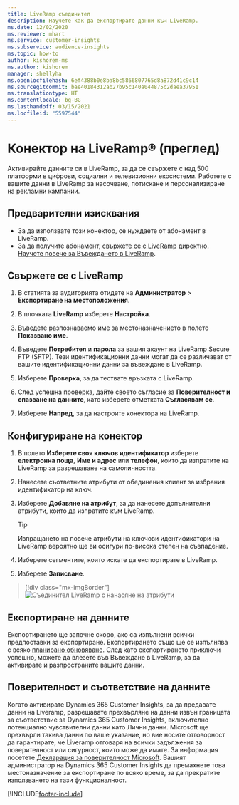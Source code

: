 ```yaml
---
title: LiveRamp съединител
description: Научете как да експортирате данни към LiveRamp.
ms.date: 12/02/2020
ms.reviewer: mhart
ms.service: customer-insights
ms.subservice: audience-insights
ms.topic: how-to
author: kishorem-ms
ms.author: kishorem
manager: shellyha
ms.openlocfilehash: 6ef4388b0e8ba8bc5866807765d8a872d41c9c14
ms.sourcegitcommit: bae40184312ab27b95c140a044875c2daea37951
ms.translationtype: HT
ms.contentlocale: bg-BG
ms.lasthandoff: 03/15/2021
ms.locfileid: "5597544"
---
```

# <a name="liverampreg-connector-preview"></a>Конектор на LiveRamp&reg; (преглед)

Активирайте данните си в LiveRamp, за да се свържете с над 500 платформи в цифрови, социални и телевизионни екосистеми. Работете с вашите данни в LiveRamp за насочване, потискане и персонализиране на рекламни кампании.

## <a name="prerequisites"></a>Предварителни изисквания

- За да използвате този конектор, се нуждаете от абонамент в LiveRamp.
- За да получите абонамент, [свържете се с LiveRamp](https://liveramp.com/contact/) директно. [Научете повече за Въвеждането в LiveRamp](https://liveramp.com/our-platform/data-onboarding/).

## <a name="connect-to-liveramp"></a>Свържете се с LiveRamp

1. В статията за аудиторията отидете на **Администратор** > **Експортиране на местоположения**.

1. В плочката **LiveRamp** изберете **Настройка**.

1. Въведете разпознаваемо име за местоназначението в полето **Показвано име**.

1. Въведете **Потребител** и **парола** за вашия акаунт на LiveRamp Secure FTP (SFTP).
Тези идентификационни данни могат да се различават от вашите идентификационни данни за въвеждане в LiveRamp.

1. Изберете **Проверка**, за да тествате връзката с LiveRamp.

1. След успешна проверка, дайте своето съгласие за **Поверителност и спазване на данните**, като изберете отметката **Съгласявам се**.

1. Изберете **Напред**, за да настроите конектора на LiveRamp.

## <a name="configure-the-connector"></a>Конфигуриране на конектор

1. В полето **Изберете своя ключов идентификатор** изберете **електронна поща**, **Име и адрес** или **телефон**, които да изпратите на LiveRamp за разрешаване на самоличността.

1. Нанесете съответните атрибути от обединения клиент за избрания идентификатор на ключ.

1. Изберете **Добавяне на атрибут**, за да нанесете допълнителни атрибути, които да изпратите към LiveRamp.

   > [!TIP]
   > Изпращането на повече атрибути на ключови идентификатори на LiveRamp вероятно ще ви осигури по-висока степен на съвпадение.

1. Изберете сегментите, които искате да експортирате в LiveRamp.

1. Изберете **Записване**.

> [!div class="mx-imgBorder"]
> ![Съединител LiveRamp с нанасяне на атрибути](media/export-liveramp-segments.png "Съединител LiveRamp с нанасяне на атрибути")

## <a name="export-the-data"></a>Експортиране на данните

Експортирането ще започне скоро, ако са изпълнени всички предпоставки за експортиране. Експортирането също ще се изпълнява с всяко [планирано обновяване](system.md#schedule-tab).
След като експортирането приключи успешно, можете да влезете във Въвеждане в LiveRamp, за да активирате и разпространите вашите данни.

## <a name="data-privacy-and-compliance"></a>Поверителност и съответствие на данните

Когато активирате Dynamics 365 Customer Insights, за да предавате данни на Liveramp, разрешавате прехвърляне на данни извън границата за съответствие за Dynamics 365 Customer Insights, включително потенциално чувствителни данни като Лични данни. Microsoft ще прехвърли такива данни по ваше указание, но вие носите отговорност да гарантирате, че Liveramp отговаря на всички задължения за поверителност или сигурност, които може да имате. За информация посетете [Декларация за поверителност Microsoft](https://go.microsoft.com/fwlink/?linkid=396732).
Вашият администратор на Dynamics 365 Customer Insights да премахнете това местоназначение за експортиране по всяко време, за да прекратите използването на тази функционалност.

[!INCLUDE[footer-include](../includes/footer-banner.md)]